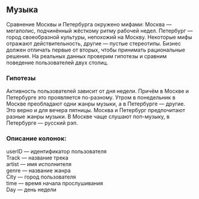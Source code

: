 ## Музыка
Сравнение Москвы и Петербурга окружено мифами:
Москва — мегаполис, подчинённый жёсткому ритму рабочей недел.
Петербург — город своеобразной культуры, непохожий на Москву.
Некоторые мифы отражают действительность, другие — пустые стереотипы. Бизнес должен отличать первые от вторых, чтобы принимать рациональные решения. На реальных данных проверим гипотезы и сравним поведение пользователей двух столиц.
### Гипотезы
Активность пользователей зависит от дня недели. Причём в Москве и Петербурге это проявляется по-разному.
Утром в понедельник в Москве преобладают одни жанры музыки, а в Петербурге — другие. Это верно и для вечера пятницы.
Москва и Петербург предпочитают разные жанры музыки. В Москве чаще слушают поп-музыку, в Петербурге — русский рэп.
### Описание колонок:
userID — идентификатор пользователя  
Track — название трека  
artist — имя исполнителя  
genre — название жанра  
City — город пользователя  
time — время начала прослушивания  
Day — день недели
